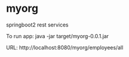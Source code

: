 # myorg
springboot2 rest services 
 
 
To run app:
java -jar target/myorg-0.0.1.jar


URL: 
http://localhost:8080/myorg/employees/all
